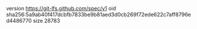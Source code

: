 version https://git-lfs.github.com/spec/v1
oid sha256:5a9ab40f417dcbfb7833be9b81aed3d0cb269f72ede622c7aff8796ed4486770
size 28783

